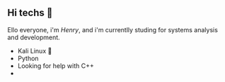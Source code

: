 ## Hi techs 👋
Ello everyone, i'm *Henry*, and i'm currentlly studing for systems analysis and development.
- Kali Linux 🐉
- Python
- Looking for help with C++
- 

<!--
**HenrySous/HenrySous** is a ✨ _special_ ✨ repository because its `README.md` (this file) appears on your GitHub profile.

Here are some ideas to get you started:

- 🔭 I’m currently working on ...
- 🌱 I’m currently learning ...
- 👯 I’m looking to collaborate on ...
- 🤔 I’m looking for help with ...
- 💬 Ask me about ...
- 📫 How to reach me: ...
- 😄 Pronouns: ...
- ⚡ Fun fact: ...
-->
